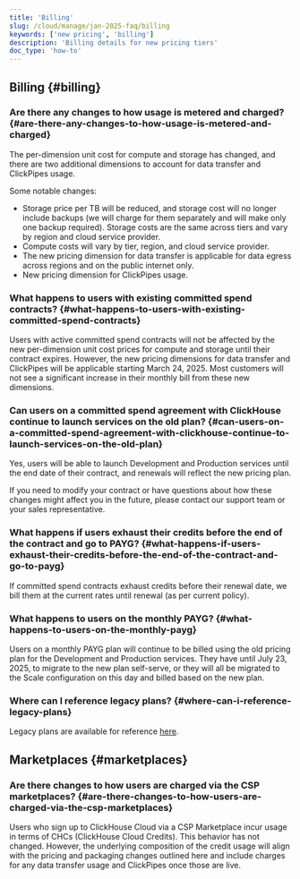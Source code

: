 ```yaml
---
title: 'Billing'
slug: /cloud/manage/jan-2025-faq/billing
keywords: ['new pricing', 'billing']
description: 'Billing details for new pricing tiers'
doc_type: 'how-to'
---
```


## Billing {#billing}

### Are there any changes to how usage is metered and charged? {#are-there-any-changes-to-how-usage-is-metered-and-charged}

The per-dimension unit cost for compute and storage has changed, and there are two additional dimensions to account for data transfer and ClickPipes usage.

Some notable changes:

- Storage price per TB will be reduced, and storage cost will no longer include backups (we will charge for them separately and will make only one backup required). Storage costs are the same across tiers and vary by region and cloud service provider.
- Compute costs will vary by tier, region, and cloud service provider.
- The new pricing dimension for data transfer is applicable for data egress across regions and on the public internet only. 
- New pricing dimension for ClickPipes usage. 

### What happens to users with existing committed spend contracts? {#what-happens-to-users-with-existing-committed-spend-contracts}

Users with active committed spend contracts will not be affected by the new per-dimension unit cost prices for compute and storage until their contract expires. However, the new pricing dimensions for data transfer and ClickPipes will be applicable starting March 24, 2025. Most customers will not see a significant increase in their monthly bill from these new dimensions. 

### Can users on a committed spend agreement with ClickHouse continue to launch services on the old plan? {#can-users-on-a-committed-spend-agreement-with-clickhouse-continue-to-launch-services-on-the-old-plan}

Yes, users will be able to launch Development and Production services until the end date of their contract, and renewals will reflect the new pricing plan.

If you need to modify your contract or have questions about how these changes might affect you in the future, please contact our support team or your sales representative.

### What happens if users exhaust their credits before the end of the contract and go to PAYG? {#what-happens-if-users-exhaust-their-credits-before-the-end-of-the-contract-and-go-to-payg}

If committed spend contracts exhaust credits before their renewal date, we bill them at the current rates until renewal (as per current policy).

### What happens to users on the monthly PAYG? {#what-happens-to-users-on-the-monthly-payg}

Users on a monthly PAYG plan will continue to be billed using the old pricing plan for the Development and Production services. They have until July 23, 2025, to migrate to the new plan self-serve, or they will all be migrated to the Scale configuration on this day and billed based on the new plan.

### Where can I reference legacy plans? {#where-can-i-reference-legacy-plans}

Legacy plans are available for reference [here](https://clickhouse.com/pricing?legacy=true). 

## Marketplaces {#marketplaces}

### Are there changes to how users are charged via the CSP marketplaces? {#are-there-changes-to-how-users-are-charged-via-the-csp-marketplaces}

Users who sign up to ClickHouse Cloud via a CSP Marketplace incur usage in terms of CHCs (ClickHouse Cloud Credits). This behavior has not changed. However, the underlying composition of the credit usage will align with the pricing and packaging changes outlined here and include charges for any data transfer usage and ClickPipes once those are live.
